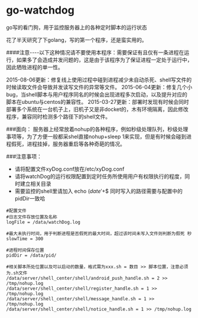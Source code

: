 # go-watchdog
go写的看门狗，用于监控服务器上的各种定时脚本的运行状态

花了半天研究了下golang，写的第一个程序，还是蛮实用的。

####注意----以下这种情况请不要使用本程序：需要保证有且仅有一条进程在运行，如果多了会造成并发问题的，这是由于该程序为了保证进程一定处于运行中，因此牺牲进程的单一性。

2015-08-06更新：修复线上使用过程中碰到进程减少未自动杀死、shell写文件的时候读取文件会导致并发读写文件的异常等文件。
2015-06-04更新：修复几个小bug，当shell脚本与用户程序同名的时候会出现进程多次启动，以及提升对应的脚本在ubuntu与centos的兼容性。
2015-03-27更新：部署时发现有时候会同时部署多个系统在一台机子上，旧机子又是非docket的，木有环境隔离，因此修改程序，兼容同时检测多个路径下的shell文件。

###面向：
服务器上经常放着nohup的各种程序，例如秒级处理队列，秒级处理事项等，为了方便一般都采shel直接nohup+sleep 1来实现，但是有时候会碰到进程假死，进程挂掉，服务器重启等各种奇葩的情况。

###注意事项：
- 请将配置文件xyDog.conf放在/etc/xyDog.conf
- 请将watchDog的运行权限配置到定时任务所使用用户有权限执行的程度，同时建立相关目录
- 需要监控的shell里请加入    echo $(date '+%s') > /data/pid/$$   同时写入的路径需要与配置中的pidDir一致哈

````
#配置文件
#日志文件存放位置及名称
logFile = /data/watchDog.log

#最大未执行时间，用于判断进程是否假死的最大时间，超过该时间未写入文件则判断为假死 秒
slowTime = 300

#进程时间保存位置
pidDir = /data/pid/

#相关脚本所处位置以及可以启动的数量，格式需为xxx.sh = 数目 >> 脚本位置，注意必须为.sh文件
/data/server/shell_center/shell/android_push_handle.sh = 2 >> /tmp/nohup.log
/data/server/shell_center/shell/register_handle.sh = 1 >> /tmp/nohup.log
/data/server/shell_center/shell/message_handle.sh = 1 >> /tmp/nohup.log
/data/server/shell_center/shell/notice_handle.sh = 1 >> /tmp/nohup.log
````
